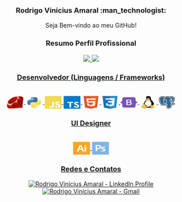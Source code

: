 <div align="center">
  <!-- Title -->
  <h3>Rodrigo Vinícius Amaral :man_technologist:</h3>
  <p>Seja Bem-vindo ao meu GitHub!</p>
</div>

<h3 align="center">Resumo Perfil Profissional</h3>
<div align="center">
  <a href="https://github.com/RodrigoViniciusAmaral" alt="Stats - Rodrigo Vinícius Amaral">
  <img height="165em" src="https://github-readme-stats.vercel.app/api/top-langs/?username=RodrigoViniciusAmaral&langs_count=10&theme=tokyonight&layout=compact"/>
  <img height="165em" src="https://github-readme-stats.vercel.app/api?username=RodrigoViniciusAmaral&show_icons=true&theme=tokyonight&include_all_commits=true&count_private=true"/>
</div>
  
<!-- Programas -->

<h3 align="center">Desenvolvedor (Linguagens / Frameworks)</h3>
<div align="center" style="display: inline_block"><br>
  <img align="center" alt="Ruby" height="30" width="40" src="https://github.com/devicons/devicon/blob/master/icons/ruby/ruby-original.svg">
  <img align="center" alt="Python" height="30" width="40" src="https://github.com/devicons/devicon/blob/master/icons/python/python-original.svg">
  <img align="center" alt="JavaScript" height="30" width="40" src="https://raw.githubusercontent.com/devicons/devicon/master/icons/javascript/javascript-plain.svg">
  <img align="center" alt="TypeScript" height="30" width="40" src="https://github.com/devicons/devicon/blob/master/icons/typescript/typescript-original.svg">
  <img align="center" alt="HTML" height="30" width="40" src="https://raw.githubusercontent.com/devicons/devicon/master/icons/html5/html5-original.svg">
  <img align="center" alt="CSS" height="30" width="40" src="https://raw.githubusercontent.com/devicons/devicon/master/icons/css3/css3-original.svg">
  <img align="center" alt="Bootstrap" height="30" width="40" src="https://github.com/devicons/devicon/blob/master/icons/bootstrap/bootstrap-plain.svg">
  <img align="center" alt="Linux" height="30" width="40" src="https://github.com/devicons/devicon/blob/master/icons/linux/linux-original.svg">
  <img align="center" alt="Postgresql" height="30" width="40" src="https://github.com/devicons/devicon/blob/master/icons/postgresql/postgresql-original.svg">
 
<h3 align="center">UI Designer</h3>
<div align="center" style="display: inline_block"><br>
  <img align="center" alt="Illustrator" height="30" width="40" src="https://github.com/devicons/devicon/blob/master/icons/illustrator/illustrator-plain.svg">
  <img align="center" alt="Photoshop" height="30" width="40" src="https://raw.githubusercontent.com/devicons/devicon/master/icons/photoshop/photoshop-plain.svg">
</div>

<h3 align="center">Redes e Contatos</h3>
<div align="center">
  <!-- images -->
  <p>
    <a href="https://www.linkedin.com/in/rodrigo-vinicius-amaral/">
      <img src="https://www.vectorlogo.zone/logos/linkedin/linkedin-icon.svg" alt="Rodrigo Vinícius Amaral - LinkedIn Profile" height="30" width="30">
    </a>
    <a href="mailto:rodrigoamaral.empresarial@gmail.com">
      <img src="https://www.vectorlogo.zone/logos/gmail/gmail-tile.svg" alt="Rodrigo Vinícius Amaral - Gmail" height="30" width="30">
    </a>
  </p>
</div>
